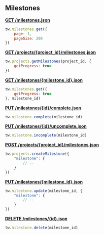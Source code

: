 ## Milestones

[**GET /milestones.json**](https://developer.teamwork.com/milestones#list_all_mileston)

```js
tw.milestones.get({
	page: 1,
	pageSize: 200
})
```

[**GET /projects/{project_id}/milestones.json**](https://developer.teamwork.com/milestones#list_milestones_o)

```js
tw.projects.getMilestones(project_id, {
	getProgress: true
})
```

[**GET /milestones/{milestone_id}.json**](https://developer.teamwork.com/milestones#get_a_single_mile)

```js
tw.milestones.get({
	getProgress: true
}, milestone_id)
```

[**PUT /milestones/{id}/complete.json**](https://developer.teamwork.com/milestones#complete)

```js
tw.milestone.complete(milestone_id)
```

[**PUT /milestones/{id}/uncomplete.json**](https://developer.teamwork.com/milestones#uncomplete)

```js
tw.milestone.incomplete(milestone_id)
```

[**POST /projects/{project_id}/milestones.json**](https://developer.teamwork.com/milestones#create_a_single_m)

```js
tw.projects.createMilestone({
	"milestone": {
		// --
	}
})
```

[**PUT /milestones/{milestone_id}.json**](https://developer.teamwork.com/milestones#update)

```js
tw.milestone.update(milestone_id, {
	"milestone": {
		// --
	}
})
```

[**DELETE /milestones/{id}.json**](https://developer.teamwork.com/milestones#delete)

```js
tw.milestone.delete(milestone_id)
```
